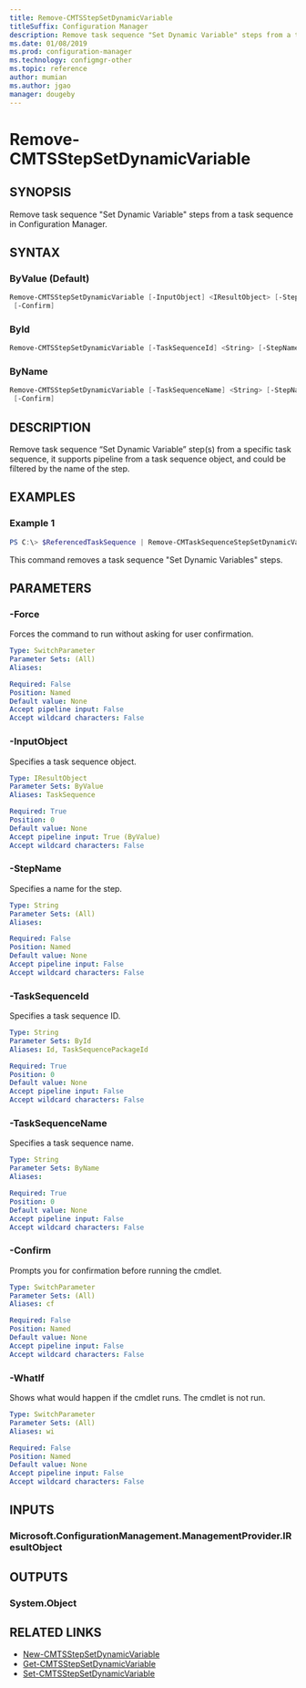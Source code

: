 ```yaml
---
title: Remove-CMTSStepSetDynamicVariable
titleSuffix: Configuration Manager
description: Remove task sequence "Set Dynamic Variable" steps from a task sequence in Configuration Manager.
ms.date: 01/08/2019
ms.prod: configuration-manager
ms.technology: configmgr-other
ms.topic: reference
author: mumian
ms.author: jgao
manager: dougeby
---
```


# Remove-CMTSStepSetDynamicVariable

## SYNOPSIS

Remove task sequence "Set Dynamic Variable" steps from a task sequence in Configuration Manager.

## SYNTAX

### ByValue (Default)

```powershell
Remove-CMTSStepSetDynamicVariable [-InputObject] <IResultObject> [-StepName <String>] [-Force] [-WhatIf]
 [-Confirm]
```

### ById

```powershell
Remove-CMTSStepSetDynamicVariable [-TaskSequenceId] <String> [-StepName <String>] [-Force] [-WhatIf] [-Confirm]
```

### ByName

```powershell
Remove-CMTSStepSetDynamicVariable [-TaskSequenceName] <String> [-StepName <String>] [-Force] [-WhatIf]
 [-Confirm]
```

## DESCRIPTION

Remove task sequence “Set Dynamic Variable” step(s) from a specific task sequence, it supports pipeline from a task sequence object, and could be filtered by the name of the step.

## EXAMPLES

### Example 1

```powershell
PS C:\> $ReferencedTaskSequence | Remove-CMTaskSequenceStepSetDynamicVariable -StepName $st1.Name -Force
```

This command removes a task sequence "Set Dynamic Variables" steps.

## PARAMETERS

### -Force

Forces the command to run without asking for user confirmation.

```yaml
Type: SwitchParameter
Parameter Sets: (All)
Aliases:

Required: False
Position: Named
Default value: None
Accept pipeline input: False
Accept wildcard characters: False
```

### -InputObject

Specifies a task sequence object.

```yaml
Type: IResultObject
Parameter Sets: ByValue
Aliases: TaskSequence

Required: True
Position: 0
Default value: None
Accept pipeline input: True (ByValue)
Accept wildcard characters: False
```

### -StepName

Specifies a name for the step.

```yaml
Type: String
Parameter Sets: (All)
Aliases:

Required: False
Position: Named
Default value: None
Accept pipeline input: False
Accept wildcard characters: False
```

### -TaskSequenceId

Specifies a task sequence ID.

```yaml
Type: String
Parameter Sets: ById
Aliases: Id, TaskSequencePackageId

Required: True
Position: 0
Default value: None
Accept pipeline input: False
Accept wildcard characters: False
```

### -TaskSequenceName

Specifies a task sequence name.

```yaml
Type: String
Parameter Sets: ByName
Aliases:

Required: True
Position: 0
Default value: None
Accept pipeline input: False
Accept wildcard characters: False
```

### -Confirm

Prompts you for confirmation before running the cmdlet.

```yaml
Type: SwitchParameter
Parameter Sets: (All)
Aliases: cf

Required: False
Position: Named
Default value: None
Accept pipeline input: False
Accept wildcard characters: False
```

### -WhatIf

Shows what would happen if the cmdlet runs.
The cmdlet is not run.

```yaml
Type: SwitchParameter
Parameter Sets: (All)
Aliases: wi

Required: False
Position: Named
Default value: None
Accept pipeline input: False
Accept wildcard characters: False
```

## INPUTS

### Microsoft.ConfigurationManagement.ManagementProvider.IResultObject

## OUTPUTS

### System.Object

## RELATED LINKS

* [New-CMTSStepSetDynamicVariable](./New-CMTSStepSetDynamicVariable.md)
* [Get-CMTSStepSetDynamicVariable](./Get-CMTSStepSetDynamicVariable.md)
* [Set-CMTSStepSetDynamicVariable](./Set-CMTSStepSetDynamicVariable.md)
